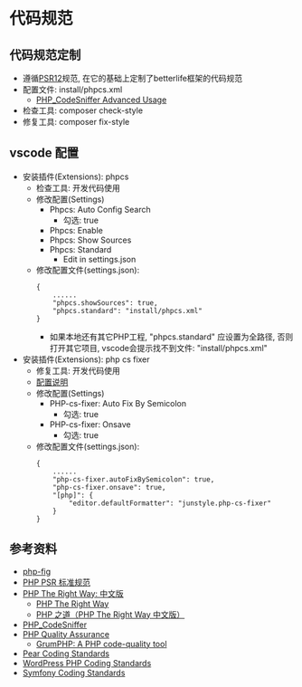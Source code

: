 # 代码规范

## 代码规范定制

- 遵循[PSR12](https://www.php-fig.org/psr/psr-12/)规范, 在它的基础上定制了betterlife框架的代码规范
- 配置文件: install/phpcs.xml
  - [PHP_CodeSniffer Advanced Usage](https://github.com/squizlabs/PHP_CodeSniffer/wiki/Advanced-Usage)
- 检查工具: composer check-style
- 修复工具: composer fix-style

## vscode 配置

- 安装插件(Extensions): phpcs
  - 检查工具: 开发代码使用
  - 修改配置(Settings)
    - Phpcs: Auto Config Search
      - 勾选: true
    - Phpcs: Enable
    - Phpcs: Show Sources
    - Phpcs: Standard
      - Edit in settings.json
  - 修改配置文件(settings.json):
    ```
    {
        ......
        "phpcs.showSources": true,
        "phpcs.standard": "install/phpcs.xml"
    }
    ```
    - 如果本地还有其它PHP工程, "phpcs.standard" 应设置为全路径, 否则打开其它项目, vscode会提示找不到文件: "install/phpcs.xml"
- 安装插件(Extensions): php cs fixer
  - 修复工具: 开发代码使用
  - [配置说明](https://github.com/junstyle/vscode-php-cs-fixer)
  - 修改配置(Settings)
    - PHP-cs-fixer: Auto Fix By Semicolon
      - 勾选: true
    - PHP-cs-fixer: Onsave
      - 勾选: true
  - 修改配置文件(settings.json):
    ```
    {
        ......
        "php-cs-fixer.autoFixBySemicolon": true,
        "php-cs-fixer.onsave": true,
        "[php]": {
            "editor.defaultFormatter": "junstyle.php-cs-fixer"
        }
    }
    ```

## 参考资料

- [php-fig](https://www.php-fig.org/)
- [PHP PSR 标准规范](https://learnku.com/docs/psr)
- [PHP The Right Way: 中文版](https://laravel-china.github.io/php-the-right-way/)
  - [PHP The Right Way](https://phptherightway.com/)
  - [PHP 之道（PHP The Right Way 中文版）](https://learnku.com/docs/php-the-right-way)
- [PHP_CodeSniffer](https://github.com/squizlabs/PHP_CodeSniffer)
- [PHP Quality Assurance](https://phpqa.io/)
  - [GrumPHP: A PHP code-quality tool](https://github.com/phpro/grumphp)
- [Pear Coding Standards](https://pear.php.net/manual/en/standards.php)
- [WordPress PHP Coding Standards](https://developer.wordpress.org/coding-standards/wordpress-coding-standards/php/)
- [Symfony Coding Standards](https://symfony.com/doc/current/contributing/code/standards.html)